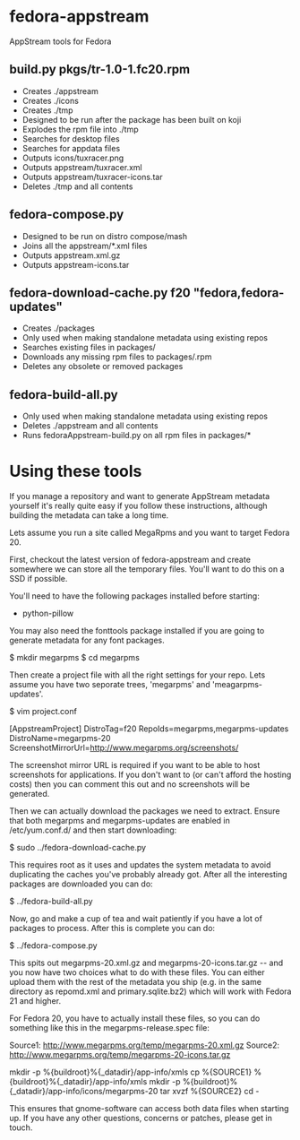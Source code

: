 fedora-appstream
================

AppStream tools for Fedora

build.py pkgs/tr-1.0-1.fc20.rpm
---
 * Creates ./appstream
 * Creates ./icons
 * Creates ./tmp
 * Designed to be run after the package has been built on koji
 * Explodes the rpm file into ./tmp
 * Searches for desktop files
 * Searches for appdata files
 * Outputs icons/tuxracer.png
 * Outputs appstream/tuxracer.xml
 * Outputs appstream/tuxracer-icons.tar
 * Deletes ./tmp and all contents

fedora-compose.py
---
 * Designed to be run on distro compose/mash
 * Joins all the appstream/*.xml files
 * Outputs appstream.xml.gz
 * Outputs appstream-icons.tar

fedora-download-cache.py f20 "fedora,fedora-updates"
---
 * Creates ./packages
 * Only used when making standalone metadata using existing repos
 * Searches existing files in packages/
 * Downloads any missing rpm files to packages/.rpm
 * Deletes any obsolete or removed packages

fedora-build-all.py
---
 * Only used when making standalone metadata using existing repos
 * Deletes ./appstream and all contents
 * Runs fedoraAppstream-build.py on all rpm files in packages/*

Using these tools
=================

If you manage a repository and want to generate AppStream metadata yourself
it's really quite easy if you follow these instructions, although building the
metadata can take a long time.

Lets assume you run a site called MegaRpms and you want to target Fedora 20.

First, checkout the latest version of fedora-appstream and create somewhere we
can store all the temporary files. You'll want to do this on a SSD if possible.

You'll need to have the following packages installed before starting:

 * python-pillow

You may also need the fonttools package installed if you are going to generate
metadata for any font packages.

$ mkdir megarpms
$ cd megarpms

Then create a project file with all the right settings for your repo.
Lets assume you have two seporate trees, 'megarpms' and 'meagarpms-updates'.

$ vim project.conf

[AppstreamProject]
DistroTag=f20
RepoIds=megarpms,megarpms-updates
DistroName=megarpms-20
ScreenshotMirrorUrl=http://www.megarpms.org/screenshots/

The screenshot mirror URL is required if you want to be able to host screenshots
for applications. If you don't want to (or can't afford the hosting costs) then
you can comment this out and no screenshots will be generated.

Then we can actually download the packages we need to extract. Ensure that both
megarpms and megarpms-updates are enabled in /etc/yum.conf.d/ and then start
downloading:

$ sudo ../fedora-download-cache.py

This requires root as it uses and updates the system metadata to avoid
duplicating the caches you've probably already got. After all the interesting
packages are downloaded you can do:

$ ../fedora-build-all.py

Now, go and make a cup of tea and wait patiently if you have a lot of packages
to process. After this is complete you can do:

$ ../fedora-compose.py

This spits out megarpms-20.xml.gz and megarpms-20-icons.tar.gz -- and you now
have two choices what to do with these files. You can either upload them with
the rest of the metadata you ship (e.g. in the same directory as repomd.xml
and primary.sqlite.bz2) which will work with Fedora 21 and higher.

For Fedora 20, you have to actually install these files, so you can do something
like this in the megarpms-release.spec file:

Source1:   http://www.megarpms.org/temp/megarpms-20.xml.gz
Source2:   http://www.megarpms.org/temp/megarpms-20-icons.tar.gz

mkdir -p %{buildroot}%{_datadir}/app-info/xmls
cp %{SOURCE1} %{buildroot}%{_datadir}/app-info/xmls
mkdir -p %{buildroot}%{_datadir}/app-info/icons/megarpms-20
tar xvzf %{SOURCE2}
cd -

This ensures that gnome-software can access both data files when starting up.
If you have any other questions, concerns or patches, please get in touch.
